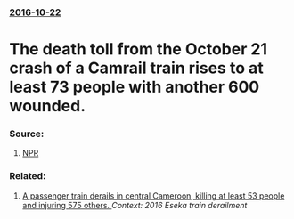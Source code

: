### [2016-10-22](/news/2016/10/22/index.md)

# The death toll from the October 21 crash of a Camrail train rises to at least 73 people with another 600 wounded. 




### Source:

1. [NPR](http://www.npr.org/sections/thetwo-way/2016/10/22/498963468/at-least-70-die-in-train-derailment-in-cameroon-hundreds-injured)

### Related:

1. [A passenger train derails in central Cameroon, killing at least 53 people and injuring 575 others. ](/news/2016/10/21/a-passenger-train-derails-in-central-cameroon-killing-at-least-53-people-and-injuring-575-others.md) _Context: 2016 Eseka train derailment_
